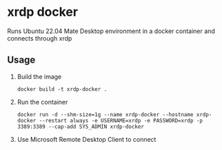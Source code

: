 # xrdp docker

Runs Ubuntu 22.04 Mate Desktop environment in a docker container and connects through xrdp

## Usage

1. Build the image
   ```shell
   docker build -t xrdp-docker .
   ```


2. Run the container
   ```shell
   docker run -d --shm-size=1g --name xrdp-docker --hostname xrdp-docker --restart always -e USERNAME=xrdp -e PASSWORD=xrdp -p 3389:3389 --cap-add SYS_ADMIN xrdp-docker
   ```

3. Use Microsoft Remote Desktop Client to connect
